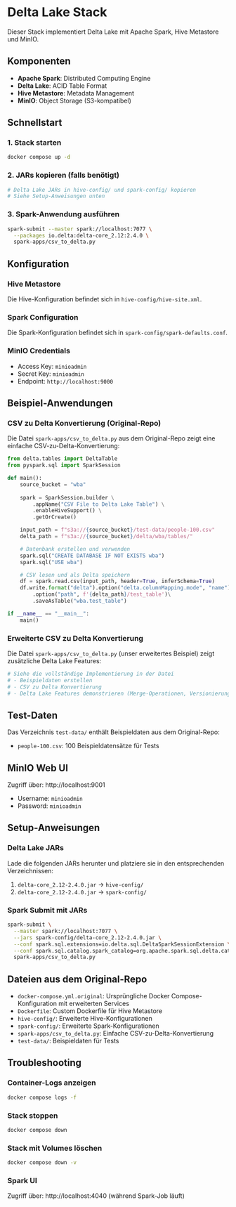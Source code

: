 # Delta Lake Stack

Dieser Stack implementiert Delta Lake mit Apache Spark, Hive Metastore und MinIO.

## Komponenten

- **Apache Spark**: Distributed Computing Engine
- **Delta Lake**: ACID Table Format
- **Hive Metastore**: Metadata Management
- **MinIO**: Object Storage (S3-kompatibel)

## Schnellstart

### 1. Stack starten
```bash
docker compose up -d
```

### 2. JARs kopieren (falls benötigt)
```bash
# Delta Lake JARs in hive-config/ und spark-config/ kopieren
# Siehe Setup-Anweisungen unten
```

### 3. Spark-Anwendung ausführen
```bash
spark-submit --master spark://localhost:7077 \
  --packages io.delta:delta-core_2.12:2.4.0 \
  spark-apps/csv_to_delta.py
```

## Konfiguration

### Hive Metastore
Die Hive-Konfiguration befindet sich in `hive-config/hive-site.xml`.

### Spark Configuration
Die Spark-Konfiguration befindet sich in `spark-config/spark-defaults.conf`.

### MinIO Credentials
- Access Key: `minioadmin`
- Secret Key: `minioadmin`
- Endpoint: `http://localhost:9000`

## Beispiel-Anwendungen

### CSV zu Delta Konvertierung (Original-Repo)
Die Datei `spark-apps/csv_to_delta.py` aus dem Original-Repo zeigt eine einfache CSV-zu-Delta-Konvertierung:

```python
from delta.tables import DeltaTable
from pyspark.sql import SparkSession

def main():
    source_bucket = "wba"
    
    spark = SparkSession.builder \
        .appName("CSV File to Delta Lake Table") \
        .enableHiveSupport() \
        .getOrCreate()

    input_path = f"s3a://{source_bucket}/test-data/people-100.csv"
    delta_path = f"s3a://{source_bucket}/delta/wba/tables/"

    # Datenbank erstellen und verwenden
    spark.sql("CREATE DATABASE IF NOT EXISTS wba")
    spark.sql("USE wba")

    # CSV lesen und als Delta speichern
    df = spark.read.csv(input_path, header=True, inferSchema=True)
    df.write.format("delta").option("delta.columnMapping.mode", "name")\
        .option("path", f'{delta_path}/test_table')\
        .saveAsTable("wba.test_table")

if __name__ == "__main__":
    main()
```

### Erweiterte CSV zu Delta Konvertierung
Die Datei `spark-apps/csv_to_delta.py` (unser erweitertes Beispiel) zeigt zusätzliche Delta Lake Features:

```python
# Siehe die vollständige Implementierung in der Datei
# - Beispieldaten erstellen
# - CSV zu Delta Konvertierung
# - Delta Lake Features demonstrieren (Merge-Operationen, Versionierung)
```

## Test-Daten

Das Verzeichnis `test-data/` enthält Beispieldaten aus dem Original-Repo:
- `people-100.csv`: 100 Beispieldatensätze für Tests

## MinIO Web UI

Zugriff über: http://localhost:9001
- Username: `minioadmin`
- Password: `minioadmin`

## Setup-Anweisungen

### Delta Lake JARs
Lade die folgenden JARs herunter und platziere sie in den entsprechenden Verzeichnissen:

1. `delta-core_2.12-2.4.0.jar` → `hive-config/`
2. `delta-core_2.12-2.4.0.jar` → `spark-config/`

### Spark Submit mit JARs
```bash
spark-submit \
  --master spark://localhost:7077 \
  --jars spark-config/delta-core_2.12-2.4.0.jar \
  --conf spark.sql.extensions=io.delta.sql.DeltaSparkSessionExtension \
  --conf spark.sql.catalog.spark_catalog=org.apache.spark.sql.delta.catalog.DeltaCatalog \
  spark-apps/csv_to_delta.py
```

## Dateien aus dem Original-Repo

- `docker-compose.yml.original`: Ursprüngliche Docker Compose-Konfiguration mit erweiterten Services
- `Dockerfile`: Custom Dockerfile für Hive Metastore
- `hive-config/`: Erweiterte Hive-Konfigurationen
- `spark-config/`: Erweiterte Spark-Konfigurationen
- `spark-apps/csv_to_delta.py`: Einfache CSV-zu-Delta-Konvertierung
- `test-data/`: Beispieldaten für Tests

## Troubleshooting

### Container-Logs anzeigen
```bash
docker compose logs -f
```

### Stack stoppen
```bash
docker compose down
```

### Stack mit Volumes löschen
```bash
docker compose down -v
```

### Spark UI
Zugriff über: http://localhost:4040 (während Spark-Job läuft)
